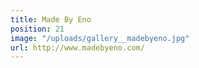 ```yaml
---
title: Made By Eno
position: 21
image: "/uploads/gallery__madebyeno.jpg"
url: http://www.madebyeno.com/
---
```


